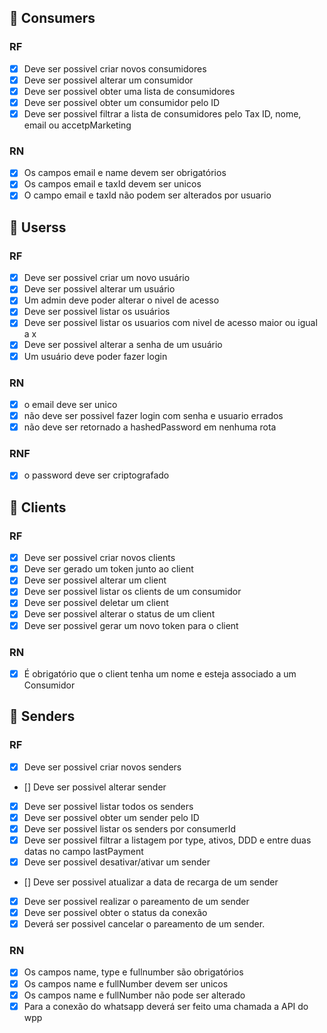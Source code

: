 
## :pushpin: Consumers
  ### RF
  - [x] Deve ser possivel criar novos consumidores
  - [x] Deve ser possivel alterar um consumidor
  - [x] Deve ser possivel obter uma lista de consumidores
  - [x] Deve ser possivel obter um consumidor pelo ID
  - [x] Deve ser possivel filtrar a lista de consumidores pelo
          Tax ID, nome, email ou accetpMarketing

  ### RN
  - [x] Os campos email e name devem ser obrigatórios
  - [x] Os campos email e taxId devem ser unicos
  - [x] O campo email e taxId não podem ser alterados por usuario

## :pushpin: Userss
  ### RF
  - [x] Deve ser possivel criar um novo usuário
  - [x] Deve ser possivel alterar um usuário
  - [x] Um admin deve poder alterar o nivel de acesso
  - [x] Deve ser possivel listar os usuários
  - [x] Deve ser possivel listar os usuarios com nivel de acesso maior ou igual a x
  - [x] Deve ser possivel alterar a senha de um usuário
  - [x] Um usuário deve poder fazer login

  ### RN
  - [x] o email deve ser unico
  - [x] não deve ser possivel fazer login com senha e usuario errados
  - [x] não deve ser retornado a hashedPassword em nenhuma rota

  ### RNF
  - [x] o password deve ser criptografado

## :pushpin: Clients
  ### RF
  - [x] Deve ser possivel criar novos clients
  - [x] Deve ser gerado um token junto ao client
  - [x] Deve ser possivel alterar um client
  - [x] Deve ser possivel listar os clients de um consumidor
  - [x] Deve ser possivel deletar um client
  - [x] Deve ser possivel alterar o status de um client
  - [x] Deve ser possivel gerar um novo token para o client

  ### RN
  - [x] É obrigatório que o client tenha um nome e esteja associado a um Consumidor

## :pushpin: Senders
  ### RF
  - [x] Deve ser possivel criar novos senders
  - [] Deve ser possivel alterar sender
  - [x] Deve ser possivel listar todos os senders
  - [x] Deve ser possivel obter um sender pelo ID
  - [x] Deve ser possivel listar os senders por consumerId
  - [x] Deve ser possivel filtrar a listagem por type, ativos, DDD e entre duas datas no campo lastPayment
  - [x] Deve ser possivel desativar/ativar um sender
  - [] Deve ser possivel atualizar a data de recarga de um sender
  - [x] Deve ser possivel realizar o pareamento de um sender
  - [x] Deve ser possivel obter o status da conexão
  - [x] Deverá ser possivel cancelar o pareamento de um sender.

  ### RN
  - [x] Os campos name, type e fullnumber são obrigatórios
  - [x] Os campos name e fullNumber devem ser unicos
  - [x] Os campos name e fullNumber não pode ser alterado
  - [x] Para a conexão do whatsapp deverá ser feito uma chamada a API do wpp